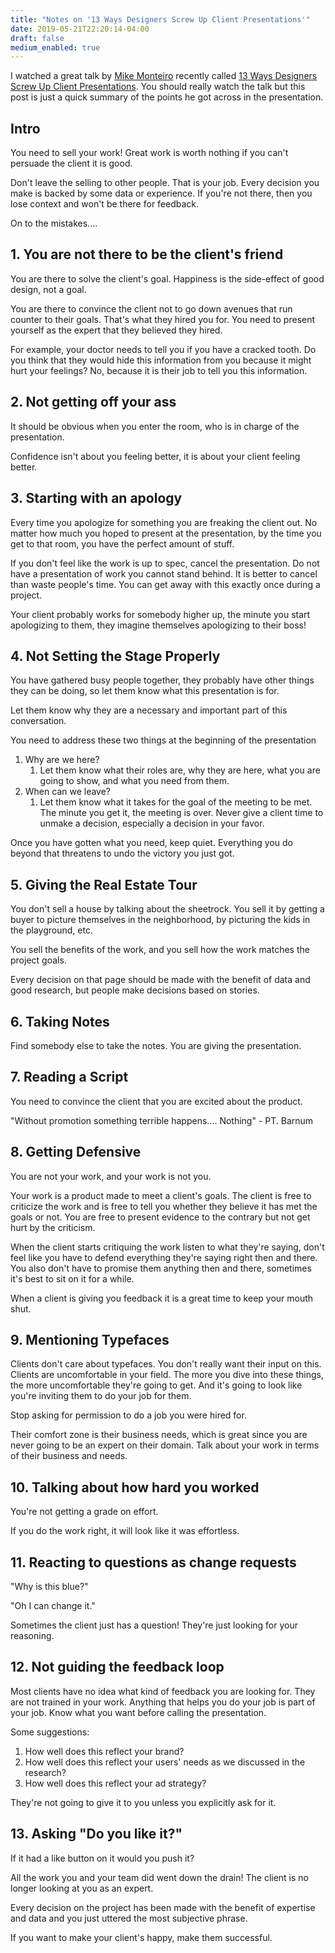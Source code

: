 ```yaml
---
title: "Notes on '13 Ways Designers Screw Up Client Presentations'"
date: 2019-05-21T22:20:14-04:00
draft: false
medium_enabled: true
---
```


I watched a great talk by [Mike Monteiro](http://mikemonteiro.com/) recently called [13 Ways Designers Screw Up Client Presentations](https://www.youtube.com/watch?v=IXXKqwrEql4). You should really watch the talk but this post is just a quick summary of the points he got across in the presentation.

## Intro

You need to sell your work! Great work is worth nothing if you can't persuade the client it is good.

Don't leave the selling to other people. That is your job. Every decision you make is backed by some data or experience. If you're not there, then you lose context and won't be there for feedback.

On to the mistakes....

## 1. You are not there to be the client's friend

You are there to solve the client's goal. Happiness is the side-effect of good design, not a goal.

You are there to convince the client not to go down avenues that run counter to their goals. That's what they hired you for. You need to present yourself as the expert that they believed they hired.

For example, your doctor needs to tell you if you have a cracked tooth. Do you think that they would hide this information from you because it might hurt your feelings? No, because it is their job to tell you this information.

## 2. Not getting off your ass

It should be obvious when you enter the room, who is in charge of the presentation.

Confidence isn't about you feeling better, it is about your client feeling better.

## 3. Starting with an apology

Every time you apologize for something you are freaking the client out. No matter how much you hoped to present at the presentation, by the time you get to that room, you have the perfect amount of stuff.

If you don't feel like the work is up to spec, cancel the presentation. Do not have a presentation of work you cannot stand behind. It is better to cancel than waste people's time. You can get away with this exactly once during a project.

Your client probably works for somebody higher up, the minute you start apologizing to them, they imagine themselves apologizing to their boss!

## 4. Not Setting the Stage Properly

You have gathered busy people together, they probably have other things they can be doing, so let them know what this presentation is for.

Let them know why they are a necessary and important part of this conversation.

You need to address these two things at the beginning of the presentation

1. Why are we here?
   1. Let them know what their roles are, why they are here, what you are going to show, and what you need from them.
2. When can we leave?
   1. Let them know what it takes for the goal of the meeting to be met. The minute you get it, the meeting is over. Never give a client time to unmake a decision, especially a decision in your favor.

Once you have gotten what you need, keep quiet. Everything you do beyond that threatens to undo the victory you just got.

## 5. Giving the Real Estate Tour

You don't sell a house by talking about the sheetrock. You sell it by getting a buyer to picture themselves in the neighborhood, by picturing the kids in the playground, etc.

You sell the benefits of the work, and you sell how the work matches the project goals.

Every decision on that page should be made with the benefit of data and good research, but people make decisions based on stories.

## 6. Taking Notes

Find somebody else to take the notes. You are giving the presentation.

## 7. Reading a Script

You need to convince the client that you are excited about the product. 

"Without promotion something terrible happens.... Nothing" - PT. Barnum

## 8. Getting Defensive

You are not your work, and your work is not you.

Your work is a product made to meet a client's goals. The client is free to criticize the work and is free to tell you whether they believe it has met the goals or not. You are free to present evidence to the contrary but not get hurt by the criticism. 

When the client starts critiquing the work listen to what they're saying, don't feel like you have to defend everything they're saying right then and there. You also don't have to promise them anything then and there, sometimes it's best to sit on it for a while.

When a client is giving you feedback it is a great time to keep your mouth shut.

## 9. Mentioning Typefaces

Clients don't care about typefaces. You don't really want their input on this. Clients are uncomfortable in your field. The more you dive into these things, the more uncomfortable they're going to get. And it's going to look like you're inviting them to do your job for them. 

Stop asking for permission to do a job you were hired for.

Their comfort zone is their business needs, which is great since you are never going to be an expert on their domain. Talk about your work in terms of their business and needs.

## 10. Talking about how hard you worked

You're not getting a grade on effort.

If you do the work right, it will look like it was effortless.

## 11. Reacting to questions as change requests

"Why is this blue?"

"Oh I can change it."

Sometimes the client just has a question! They're just looking for your reasoning.

## 12. Not guiding the feedback loop

Most clients have no idea what kind of feedback you are looking for. They are not trained in your work. Anything that helps you do your job is part of your job. Know what you want before calling the presentation.

Some suggestions:

1. How well does this reflect your brand?
2. How well does this reflect your users' needs as we discussed in the research?
3. How well does this reflect your ad strategy?

They're not going to give it to you unless you explicitly ask for it.

## 13. Asking "Do you like it?"

If it had a like button on it would you push it?

All the work you and your team did went down the drain! The client is no longer looking at you as an expert. 

Every decision on the project has been made with the benefit of expertise and data and you just uttered the most subjective phrase.

If you want to make your client's happy, make them successful.